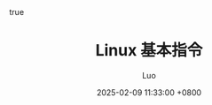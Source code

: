 ---
title: Linux 基本指令
description: 这里主要收纳一些不是很基本但是会用到的指令
author: Luo
date: 2025-02-09 11:33:00 +0800
categories: [Linux]
tags: [Linux Command]
pin: true
math: true
mermaid: true
image:
  path: assets/img/post/Linux.jpg

---